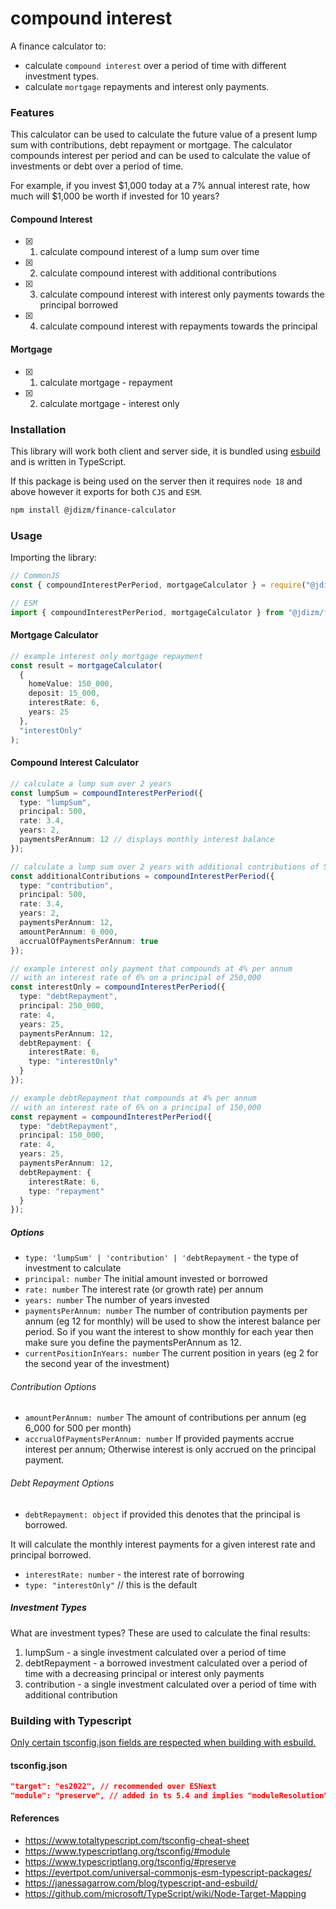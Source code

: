 # compound interest

A finance calculator to:

- calculate `compound interest` over a period of time with different investment types.
- calculate `mortgage` repayments and interest only payments.

### Features

This calculator can be used to calculate the future value of a present lump sum with contributions, debt repayment or mortgage. The calculator compounds interest per period and can be used to calculate the value of investments or debt over a period of time.

For example, if you invest $1,000 today at a 7% annual interest rate, how much will $1,000 be worth if invested for 10 years?

#### Compound Interest

- [x] 1. calculate compound interest of a lump sum over time
- [x] 2. calculate compound interest with additional contributions
- [x] 3. calculate compound interest with interest only payments towards the principal borrowed
- [x] 4. calculate compound interest with repayments towards the principal

#### Mortgage

- [x] 1. calculate mortgage - repayment
- [x] 2. calculate mortgage - interest only

### Installation

This library will work both client and server side, it is bundled using [esbuild](https://esbuild.github.io/) and is written in TypeScript.

If this package is being used on the server then it requires `node 18` and above however it exports for both `CJS` and `ESM`.

```bash
npm install @jdizm/finance-calculator
```

### Usage

Importing the library:

```js
// CommonJS
const { compoundInterestPerPeriod, mortgageCalculator } = require("@jdizm/finance-calculator");
```

```js
// ESM
import { compoundInterestPerPeriod, mortgageCalculator } from "@jdizm/finance-calculator";
```

#### Mortgage Calculator

```ts
// example interest only mortgage repayment
const result = mortgageCalculator(
  {
    homeValue: 150_000,
    deposit: 15_000,
    interestRate: 6,
    years: 25
  },
  "interestOnly"
);
```

#### Compound Interest Calculator

```ts
// calculate a lump sum over 2 years
const lumpSum = compoundInterestPerPeriod({
  type: "lumpSum",
  principal: 500,
  rate: 3.4,
  years: 2,
  paymentsPerAnnum: 12 // displays monthly interest balance
});

// calculate a lump sum over 2 years with additional contributions of 500 per month
const additionalContributions = compoundInterestPerPeriod({
  type: "contribution",
  principal: 500,
  rate: 3.4,
  years: 2,
  paymentsPerAnnum: 12,
  amountPerAnnum: 6_000,
  accrualOfPaymentsPerAnnum: true
});

// example interest only payment that compounds at 4% per annum
// with an interest rate of 6% on a principal of 250,000
const interestOnly = compoundInterestPerPeriod({
  type: "debtRepayment",
  principal: 250_000,
  rate: 4,
  years: 25,
  paymentsPerAnnum: 12,
  debtRepayment: {
    interestRate: 6,
    type: "interestOnly"
  }
});

// example debtRepayment that compounds at 4% per annum
// with an interest rate of 6% on a principal of 150,000
const repayment = compoundInterestPerPeriod({
  type: "debtRepayment",
  principal: 150_000,
  rate: 4,
  years: 25,
  paymentsPerAnnum: 12,
  debtRepayment: {
    interestRate: 6,
    type: "repayment"
  }
});
```

##### Options

- `type: 'lumpSum' | 'contribution' | 'debtRepayment` - the type of investment to calculate
- `principal: number` The initial amount invested or borrowed
- `rate: number` The interest rate (or growth rate) per annum
- `years: number` The number of years invested
- `paymentsPerAnnum: number` The number of contribution payments per annum (eg 12 for monthly) will be used to show the interest balance per period. So if you want the interest to show monthly for each year then make sure you define the paymentsPerAnnum as 12.
- `currentPositionInYears: number` The current position in years (eg 2 for the second year of the investment)

###### Contribution Options

- `amountPerAnnum: number` The amount of contributions per annum (eg 6_000 for 500 per month)
- `accrualOfPaymentsPerAnnum: number` If provided payments accrue interest per annum; Otherwise interest is only accrued on the principal payment.

###### Debt Repayment Options

- `debtRepayment: object` if provided this denotes that the principal is borrowed.

It will calculate the monthly interest payments for a given interest rate and principal borrowed.

- `interestRate: number` - the interest rate of borrowing
- `type: "interestOnly"` // this is the default

##### Investment Types

What are investment types? These are used to calculate the final results:

1. lumpSum - a single investment calculated over a period of time
2. debtRepayment - a borrowed investment calculated over a period of time with a decreasing principal or interest only payments
3. contribution - a single investment calculated over a period of time with additional contribution

### Building with Typescript

[Only certain tsconfig.json fields are respected when building with esbuild.](https://esbuild.github.io/content-types/#tsconfig-json)

#### tsconfig.json

```json
"target": "es2022", // recommended over ESNext
"module": "preserve", // added in ts 5.4 and implies "moduleResolution": "bundler"
```

#### References

- https://www.totaltypescript.com/tsconfig-cheat-sheet
- https://www.typescriptlang.org/tsconfig/#module
- https://www.typescriptlang.org/tsconfig/#preserve
- https://evertpot.com/universal-commonjs-esm-typescript-packages/
- https://janessagarrow.com/blog/typescript-and-esbuild/
- https://github.com/microsoft/TypeScript/wiki/Node-Target-Mapping
